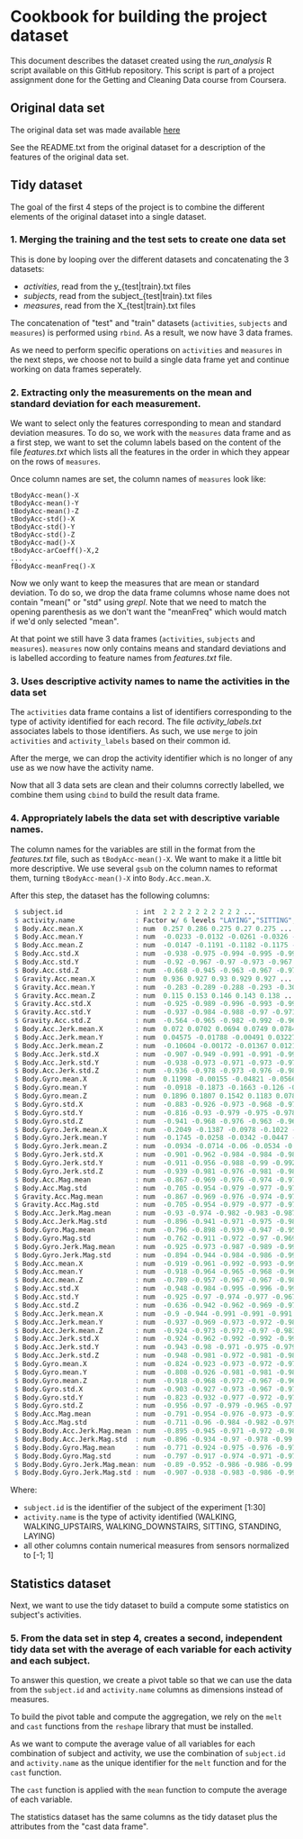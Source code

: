 # Cookbook for building the project dataset

This document describes the dataset created using the *run_analysis* R script available on this GitHub repository.
This script is part of a project assignment done for the Getting and Cleaning Data course from Coursera.

## Original data set

The original data set was made available [here](http://archive.ics.uci.edu/ml/datasets/Human+Activity+Recognition+Using+Smartphones)

See the README.txt from the original dataset for a description of the features of the original data set. 

## Tidy dataset

The goal of the first 4 steps of the project is to combine the different elements of the original dataset into a single dataset.

### 1. Merging the training and the test sets to create one data set

This is done by looping over the different datasets and concatenating the 3 datasets:
* *activities*, read from the y_{test|train}.txt files
* *subjects*, read from the subject_{test|train}.txt files
* *measures*, read from the X_{test|train}.txt files

The concatenation of "test" and "train" datasets (`activities`, `subjects` and `measures`) is performed using `rbind`. As a result, we now have 3 data frames.

As we need to perform specific operations on `activities` and `measures` in the next steps, we choose not to build a single data frame yet and continue working on data frames seperately.

### 2. Extracting only the measurements on the mean and standard deviation for each measurement.

We want to select only the features corresponding to mean and standard deviation measures.
To do so, we work with the `measures` data frame and as a first step, we want to set the column labels based on the content of the file *features.txt* which lists all the features in the order in which they appear on the rows of `measures`.

Once column names are set, the column names of `measures` look like:

```
tBodyAcc-mean()-X
tBodyAcc-mean()-Y
tBodyAcc-mean()-Z
tBodyAcc-std()-X
tBodyAcc-std()-Y
tBodyAcc-std()-Z
tBodyAcc-mad()-X
tBodyAcc-arCoeff()-X,2
...
fBodyAcc-meanFreq()-X
```

Now we only want to keep the measures that are mean or standard deviation. To do so, we drop the data frame columns whose name does not contain "mean(" or "std" using *grepl*.
Note that we need to match the opening parenthesis as we don't want the "meanFreq" which would match if we'd only selected "mean".

At that point we still have 3 data frames (`activities`, `subjects` and `measures`). `measures` now only contains means and standard deviations and is labelled according to feature names from *features.txt* file. 

### 3. Uses descriptive activity names to name the activities in the data set

The `activities` data frame contains a list of identifiers corresponding to the type of activity identified for each record. The file *activity_labels.txt* associates labels to those identifiers. As such, we use `merge` to join `activities` and `activity_labels` based on their common id.

After the merge, we can drop the activity identifier which is no longer of any use as we now have the activity name.

Now that all 3 data sets are clean and their columns correctly labelled, we combine them using `cbind` to build the result data frame.

### 4. Appropriately labels the data set with descriptive variable names.

The column names for the variables are still in the format from the *features.txt* file, such as `tBodyAcc-mean()-X`. We want to make it a little bit more descriptive. We use several `gsub` on the column names to reformat them, turning `tBodyAcc-mean()-X` into `Body.Acc.mean.X`.

After this step, the dataset has the following columns:

```R
 $ subject.id                  : int  2 2 2 2 2 2 2 2 2 2 ...
 $ activity.name               : Factor w/ 6 levels "LAYING","SITTING",..: 3 3 3 3 3 3 3 3 3 3 ...
 $ Body.Acc.mean.X             : num  0.257 0.286 0.275 0.27 0.275 ...
 $ Body.Acc.mean.Y             : num  -0.0233 -0.0132 -0.0261 -0.0326 -0.0278 ...
 $ Body.Acc.mean.Z             : num  -0.0147 -0.1191 -0.1182 -0.1175 -0.1295 ...
 $ Body.Acc.std.X              : num  -0.938 -0.975 -0.994 -0.995 -0.994 ...
 $ Body.Acc.std.Y              : num  -0.92 -0.967 -0.97 -0.973 -0.967 ...
 $ Body.Acc.std.Z              : num  -0.668 -0.945 -0.963 -0.967 -0.978 ...
 $ Gravity.Acc.mean.X          : num  0.936 0.927 0.93 0.929 0.927 ...
 $ Gravity.Acc.mean.Y          : num  -0.283 -0.289 -0.288 -0.293 -0.303 ...
 $ Gravity.Acc.mean.Z          : num  0.115 0.153 0.146 0.143 0.138 ...
 $ Gravity.Acc.std.X           : num  -0.925 -0.989 -0.996 -0.993 -0.996 ...
 $ Gravity.Acc.std.Y           : num  -0.937 -0.984 -0.988 -0.97 -0.971 ...
 $ Gravity.Acc.std.Z           : num  -0.564 -0.965 -0.982 -0.992 -0.968 ...
 $ Body.Acc.Jerk.mean.X        : num  0.072 0.0702 0.0694 0.0749 0.0784 ...
 $ Body.Acc.Jerk.mean.Y        : num  0.04575 -0.01788 -0.00491 0.03227 0.02228 ...
 $ Body.Acc.Jerk.mean.Z        : num  -0.10604 -0.00172 -0.01367 0.01214 0.00275 ...
 $ Body.Acc.Jerk.std.X         : num  -0.907 -0.949 -0.991 -0.991 -0.992 ...
 $ Body.Acc.Jerk.std.Y         : num  -0.938 -0.973 -0.971 -0.973 -0.979 ...
 $ Body.Acc.Jerk.std.Z         : num  -0.936 -0.978 -0.973 -0.976 -0.987 ...
 $ Body.Gyro.mean.X            : num  0.11998 -0.00155 -0.04821 -0.05664 -0.05999 ...
 $ Body.Gyro.mean.Y            : num  -0.0918 -0.1873 -0.1663 -0.126 -0.0847 ...
 $ Body.Gyro.mean.Z            : num  0.1896 0.1807 0.1542 0.1183 0.0787 ...
 $ Body.Gyro.std.X             : num  -0.883 -0.926 -0.973 -0.968 -0.975 ...
 $ Body.Gyro.std.Y             : num  -0.816 -0.93 -0.979 -0.975 -0.978 ...
 $ Body.Gyro.std.Z             : num  -0.941 -0.968 -0.976 -0.963 -0.968 ...
 $ Body.Gyro.Jerk.mean.X       : num  -0.2049 -0.1387 -0.0978 -0.1022 -0.0918 ...
 $ Body.Gyro.Jerk.mean.Y       : num  -0.1745 -0.0258 -0.0342 -0.0447 -0.029 ...
 $ Body.Gyro.Jerk.mean.Z       : num  -0.0934 -0.0714 -0.06 -0.0534 -0.0612 ...
 $ Body.Gyro.Jerk.std.X        : num  -0.901 -0.962 -0.984 -0.984 -0.988 ...
 $ Body.Gyro.Jerk.std.Y        : num  -0.911 -0.956 -0.988 -0.99 -0.992 ...
 $ Body.Gyro.Jerk.std.Z        : num  -0.939 -0.981 -0.976 -0.981 -0.982 ...
 $ Body.Acc.Mag.mean           : num  -0.867 -0.969 -0.976 -0.974 -0.976 ...
 $ Body.Acc.Mag.std            : num  -0.705 -0.954 -0.979 -0.977 -0.977 ...
 $ Gravity.Acc.Mag.mean        : num  -0.867 -0.969 -0.976 -0.974 -0.976 ...
 $ Gravity.Acc.Mag.std         : num  -0.705 -0.954 -0.979 -0.977 -0.977 ...
 $ Body.Acc.Jerk.Mag.mean      : num  -0.93 -0.974 -0.982 -0.983 -0.987 ...
 $ Body.Acc.Jerk.Mag.std       : num  -0.896 -0.941 -0.971 -0.975 -0.989 ...
 $ Body.Gyro.Mag.mean          : num  -0.796 -0.898 -0.939 -0.947 -0.957 ...
 $ Body.Gyro.Mag.std           : num  -0.762 -0.911 -0.972 -0.97 -0.969 ...
 $ Body.Gyro.Jerk.Mag.mean     : num  -0.925 -0.973 -0.987 -0.989 -0.99 ...
 $ Body.Gyro.Jerk.Mag.std      : num  -0.894 -0.944 -0.984 -0.986 -0.99 ...
 $ Body.Acc.mean.X             : num  -0.919 -0.961 -0.992 -0.993 -0.992 ...
 $ Body.Acc.mean.Y             : num  -0.918 -0.964 -0.965 -0.968 -0.969 ...
 $ Body.Acc.mean.Z             : num  -0.789 -0.957 -0.967 -0.967 -0.98 ...
 $ Body.Acc.std.X              : num  -0.948 -0.984 -0.995 -0.996 -0.995 ...
 $ Body.Acc.std.Y              : num  -0.925 -0.97 -0.974 -0.977 -0.967 ...
 $ Body.Acc.std.Z              : num  -0.636 -0.942 -0.962 -0.969 -0.978 ...
 $ Body.Acc.Jerk.mean.X        : num  -0.9 -0.944 -0.991 -0.991 -0.991 ...
 $ Body.Acc.Jerk.mean.Y        : num  -0.937 -0.969 -0.973 -0.972 -0.98 ...
 $ Body.Acc.Jerk.mean.Z        : num  -0.924 -0.973 -0.972 -0.97 -0.983 ...
 $ Body.Acc.Jerk.std.X         : num  -0.924 -0.962 -0.992 -0.992 -0.994 ...
 $ Body.Acc.Jerk.std.Y         : num  -0.943 -0.98 -0.971 -0.975 -0.979 ...
 $ Body.Acc.Jerk.std.Z         : num  -0.948 -0.981 -0.972 -0.981 -0.989 ...
 $ Body.Gyro.mean.X            : num  -0.824 -0.923 -0.973 -0.972 -0.976 ...
 $ Body.Gyro.mean.Y            : num  -0.808 -0.926 -0.981 -0.981 -0.98 ...
 $ Body.Gyro.mean.Z            : num  -0.918 -0.968 -0.972 -0.967 -0.969 ...
 $ Body.Gyro.std.X             : num  -0.903 -0.927 -0.973 -0.967 -0.974 ...
 $ Body.Gyro.std.Y             : num  -0.823 -0.932 -0.977 -0.972 -0.977 ...
 $ Body.Gyro.std.Z             : num  -0.956 -0.97 -0.979 -0.965 -0.97 ...
 $ Body.Acc.Mag.mean           : num  -0.791 -0.954 -0.976 -0.973 -0.978 ...
 $ Body.Acc.Mag.std            : num  -0.711 -0.96 -0.984 -0.982 -0.979 ...
 $ Body.Body.Acc.Jerk.Mag.mean : num  -0.895 -0.945 -0.971 -0.972 -0.987 ...
 $ Body.Body.Acc.Jerk.Mag.std  : num  -0.896 -0.934 -0.97 -0.978 -0.99 ...
 $ Body.Body.Gyro.Mag.mean     : num  -0.771 -0.924 -0.975 -0.976 -0.977 ...
 $ Body.Body.Gyro.Mag.std      : num  -0.797 -0.917 -0.974 -0.971 -0.97 ...
 $ Body.Body.Gyro.Jerk.Mag.mean: num  -0.89 -0.952 -0.986 -0.986 -0.99 ...
 $ Body.Body.Gyro.Jerk.Mag.std : num  -0.907 -0.938 -0.983 -0.986 -0.991 ...
```

Where:
 * `subject.id` is the identifier of the subject of the experiment [1:30]
 * `activity.name` is the type of activity identified (WALKING, WALKING_UPSTAIRS, WALKING_DOWNSTAIRS, SITTING, STANDING, LAYING)
 * all other columns contain numerical measures from sensors normalized to [-1; 1]

## Statistics dataset

Next, we want to use the tidy dataset to build a compute some statistics on subject's activities. 

### 5. From the data set in step 4, creates a second, independent tidy data set with the average of each variable for each activity and each subject.

To answer this question, we create a pivot table so that we can use the data from the `subject.id` and `activity.name` columns as dimensions instead of measures.

To build the pivot table and compute the aggregation, we rely on the `melt` and `cast` functions from the `reshape` library that must be installed.

As we want to compute the average value of all variables for each combination of subject and activity, we use the combination of `subject.id` and `activity.name` as the unique identifier for the `melt` function and for the `cast` function.

The `cast` function is applied with the `mean` function to compute the average of each variable.

The statistics dataset has the same columns as the tidy dataset plus the attributes from the "cast data frame".

